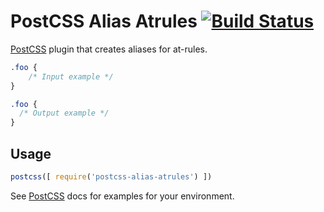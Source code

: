 # PostCSS Alias Atrules [![Build Status][ci-img]][ci]

[PostCSS] plugin that creates aliases for at-rules.

[PostCSS]: https://github.com/postcss/postcss
[ci-img]:  https://travis-ci.org/maximkoretskiy/postcss-alias-atrules.svg
[ci]:      https://travis-ci.org/maximkoretskiy/postcss-alias-atrules

```css
.foo {
    /* Input example */
}
```

```css
.foo {
  /* Output example */
}
```

## Usage

```js
postcss([ require('postcss-alias-atrules') ])
```

See [PostCSS] docs for examples for your environment.
